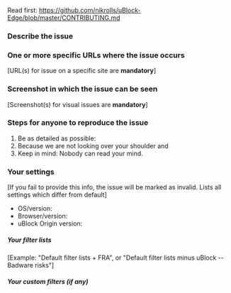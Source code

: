 Read first: <https://github.com/nikrolls/uBlock-Edge/blob/master/CONTRIBUTING.md>

### Describe the issue


### One or more specific URLs where the issue occurs

[URL(s) for issue on a specific site are **mandatory**]

### Screenshot in which the issue can be seen

[Screenshot(s) for visual issues are **mandatory**]

### Steps for anyone to reproduce the issue

1. Be as detailed as possible:
2. Because we are not looking over your shoulder and
3. Keep in mind: Nobody can read your mind.

### Your settings

[If you fail to provide this info, the issue will be marked as invalid. Lists all settings which differ from default]

- OS/version: 
- Browser/version: 
- uBlock Origin version: 

##### Your filter lists

[Example: "Default filter lists + FRA", or "Default filter lists minus uBlock -- Badware risks"]

##### Your custom filters (if any)
